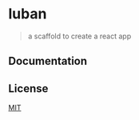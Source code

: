 # luban
> a scaffold to create a react app

## Documentation

## License

[MIT](https://github.com/front-end-captain/luban/blob/master/packages/%40luban/cli/LICENSE)
